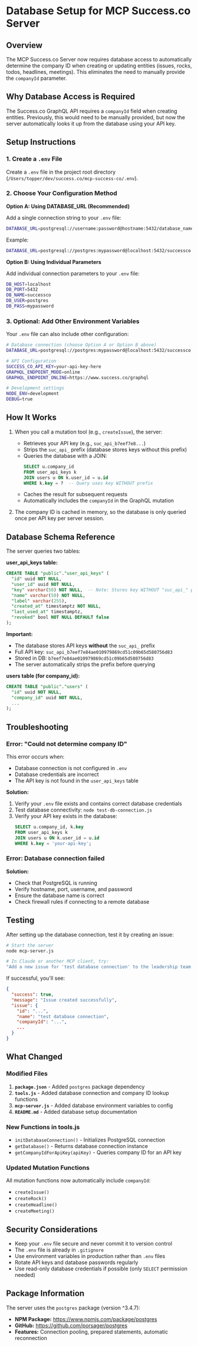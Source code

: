 # Database Setup for MCP Success.co Server

## Overview

The MCP Success.co Server now requires database access to automatically determine the company ID when creating or updating entities (issues, rocks, todos, headlines, meetings). This eliminates the need to manually provide the `companyId` parameter.

## Why Database Access is Required

The Success.co GraphQL API requires a `companyId` field when creating entities. Previously, this would need to be manually provided, but now the server automatically looks it up from the database using your API key.

## Setup Instructions

### 1. Create a `.env` File

Create a `.env` file in the project root directory (`/Users/topper/dev/success.co/mcp-success-co/.env`).

### 2. Choose Your Configuration Method

**Option A: Using DATABASE_URL (Recommended)**

Add a single connection string to your `.env` file:

```bash
DATABASE_URL=postgresql://username:password@hostname:5432/database_name
```

Example:

```bash
DATABASE_URL=postgresql://postgres:mypassword@localhost:5432/successco
```

**Option B: Using Individual Parameters**

Add individual connection parameters to your `.env` file:

```bash
DB_HOST=localhost
DB_PORT=5432
DB_NAME=successco
DB_USER=postgres
DB_PASS=mypassword
```

### 3. Optional: Add Other Environment Variables

Your `.env` file can also include other configuration:

```bash
# Database connection (choose Option A or Option B above)
DATABASE_URL=postgresql://postgres:mypassword@localhost:5432/successco

# API Configuration
SUCCESS_CO_API_KEY=your-api-key-here
GRAPHQL_ENDPOINT_MODE=online
GRAPHQL_ENDPOINT_ONLINE=https://www.success.co/graphql

# Development settings
NODE_ENV=development
DEBUG=true
```

## How It Works

1. When you call a mutation tool (e.g., `createIssue`), the server:

   - Retrieves your API key (e.g., `suc_api_b7eef7e8...`)
   - Strips the `suc_api_` prefix (database stores keys without this prefix)
   - Queries the database with a JOIN:
     ```sql
     SELECT u.company_id
     FROM user_api_keys k
     JOIN users u ON k.user_id = u.id
     WHERE k.key = ?  -- Query uses key WITHOUT prefix
     ```
   - Caches the result for subsequent requests
   - Automatically includes the `companyId` in the GraphQL mutation

2. The company ID is cached in memory, so the database is only queried once per API key per server session.

## Database Schema Reference

The server queries two tables:

**user_api_keys table:**

```sql
CREATE TABLE "public"."user_api_keys" (
  "id" uuid NOT NULL,
  "user_id" uuid NOT NULL,
  "key" varchar(50) NOT NULL,  -- Note: Stores key WITHOUT "suc_api_" prefix
  "name" varchar(50) NOT NULL,
  "label" varchar(255),
  "created_at" timestamptz NOT NULL,
  "last_used_at" timestamptz,
  "revoked" bool NOT NULL DEFAULT false
);
```

**Important:**

- The database stores API keys **without** the `suc_api_` prefix
- Full API key: `suc_api_b7eef7e84ae010979869cd51c09b65d580756d83`
- Stored in DB: `b7eef7e84ae010979869cd51c09b65d580756d83`
- The server automatically strips the prefix before querying

**users table (for company_id):**

```sql
CREATE TABLE "public"."users" (
  "id" uuid NOT NULL,
  "company_id" uuid NOT NULL,
  ...
);
```

## Troubleshooting

### Error: "Could not determine company ID"

This error occurs when:

- Database connection is not configured in `.env`
- Database credentials are incorrect
- The API key is not found in the `user_api_keys` table

**Solution:**

1. Verify your `.env` file exists and contains correct database credentials
2. Test database connectivity: `node test-db-connection.js`
3. Verify your API key exists in the database:
   ```sql
   SELECT u.company_id, k.key
   FROM user_api_keys k
   JOIN users u ON k.user_id = u.id
   WHERE k.key = 'your-api-key';
   ```

### Error: Database connection failed

**Solution:**

- Check that PostgreSQL is running
- Verify hostname, port, username, and password
- Ensure the database name is correct
- Check firewall rules if connecting to a remote database

## Testing

After setting up the database connection, test it by creating an issue:

```bash
# Start the server
node mcp-server.js

# In Claude or another MCP client, try:
"Add a new issue for 'test database connection' to the leadership team."
```

If successful, you'll see:

```json
{
  "success": true,
  "message": "Issue created successfully",
  "issue": {
    "id": "...",
    "name": "test database connection",
    "companyId": "...",
    ...
  }
}
```

## What Changed

### Modified Files

1. **`package.json`** - Added `postgres` package dependency
2. **`tools.js`** - Added database connection and company ID lookup functions
3. **`mcp-server.js`** - Added database environment variables to config
4. **`README.md`** - Added database setup documentation

### New Functions in tools.js

- `initDatabaseConnection()` - Initializes PostgreSQL connection
- `getDatabase()` - Returns database connection instance
- `getCompanyIdForApiKey(apiKey)` - Queries company ID for an API key

### Updated Mutation Functions

All mutation functions now automatically include `companyId`:

- `createIssue()`
- `createRock()`
- `createHeadline()`
- `createMeeting()`

## Security Considerations

- Keep your `.env` file secure and never commit it to version control
- The `.env` file is already in `.gitignore`
- Use environment variables in production rather than `.env` files
- Rotate API keys and database passwords regularly
- Use read-only database credentials if possible (only `SELECT` permission needed)

## Package Information

The server uses the `postgres` package (version ^3.4.7):

- **NPM Package:** https://www.npmjs.com/package/postgres
- **GitHub:** https://github.com/porsager/postgres
- **Features:** Connection pooling, prepared statements, automatic reconnection
